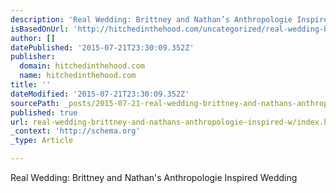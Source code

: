```yaml
---
description: 'Real Wedding: Brittney and Nathan’s Anthropologie Inspired Wedding'
isBasedOnUrl: 'http://hitchedinthehood.com/uncategorized/real-wedding-brittney-and-nathans-anthropologie-inspired-wedding/'
author: []
datePublished: '2015-07-21T23:30:09.352Z'
publisher:
  domain: hitchedinthehood.com
  name: hitchedinthehood.com
title: ''
dateModified: '2015-07-21T23:30:09.352Z'
sourcePath: _posts/2015-07-21-real-wedding-brittney-and-nathans-anthropologie-inspired-w.md
published: true
url: real-wedding-brittney-and-nathans-anthropologie-inspired-w/index.html
_context: 'http://schema.org'
_type: Article

---
```

Real Wedding: Brittney and Nathan's Anthropologie Inspired Wedding